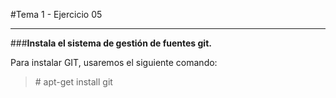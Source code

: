 #Tema 1 - Ejercicio 05
- - -
###**Instala el sistema de gestión de fuentes git.**

Para instalar GIT, usaremos el siguiente comando:

> \# apt-get install git
